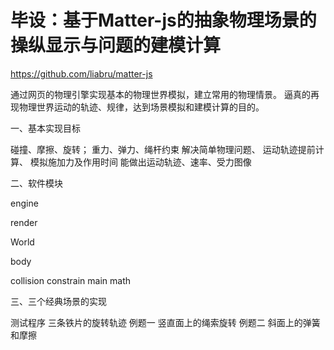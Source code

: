 # 毕设：基于Matter-js的抽象物理场景的操纵显示与问题的建模计算

https://github.com/liabru/matter-js



通过网页的物理引擎实现基本的物理世界模拟，建立常用的物理情景。
逼真的再现物理世界运动的轨迹、规律，达到场景模拟和建模计算的目的。



一、基本实现目标

碰撞、摩擦、旋转；
重力、弹力、绳杆约束
解决简单物理问题、
运动轨迹提前计算、
模拟施加力及作用时间
能做出运动轨迹、速率、受力图像


二、软件模块

engine 

render 

World 

body

collision
constrain 
main
math 

三、三个经典场景的实现

测试程序 三条铁片的旋转轨迹
例题一 竖直面上的绳索旋转
例题二 斜面上的弹簧和摩擦

  
